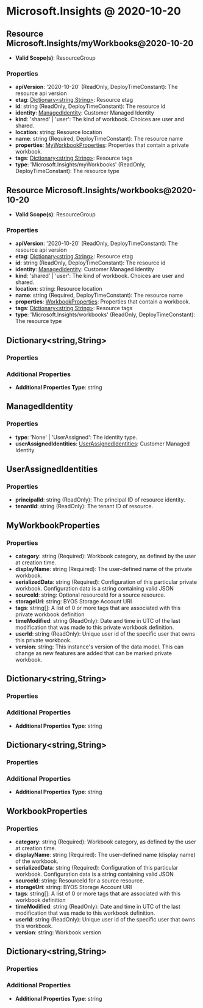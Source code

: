 # Microsoft.Insights @ 2020-10-20

## Resource Microsoft.Insights/myWorkbooks@2020-10-20
* **Valid Scope(s)**: ResourceGroup
### Properties
* **apiVersion**: '2020-10-20' (ReadOnly, DeployTimeConstant): The resource api version
* **etag**: [Dictionary<string,String>](#dictionarystringstring): Resource etag
* **id**: string (ReadOnly, DeployTimeConstant): The resource id
* **identity**: [ManagedIdentity](#managedidentity): Customer Managed Identity
* **kind**: 'shared' | 'user': The kind of workbook. Choices are user and shared.
* **location**: string: Resource location
* **name**: string (Required, DeployTimeConstant): The resource name
* **properties**: [MyWorkbookProperties](#myworkbookproperties): Properties that contain a private workbook.
* **tags**: [Dictionary<string,String>](#dictionarystringstring): Resource tags
* **type**: 'Microsoft.Insights/myWorkbooks' (ReadOnly, DeployTimeConstant): The resource type

## Resource Microsoft.Insights/workbooks@2020-10-20
* **Valid Scope(s)**: ResourceGroup
### Properties
* **apiVersion**: '2020-10-20' (ReadOnly, DeployTimeConstant): The resource api version
* **etag**: [Dictionary<string,String>](#dictionarystringstring): Resource etag
* **id**: string (ReadOnly, DeployTimeConstant): The resource id
* **identity**: [ManagedIdentity](#managedidentity): Customer Managed Identity
* **kind**: 'shared' | 'user': The kind of workbook. Choices are user and shared.
* **location**: string: Resource location
* **name**: string (Required, DeployTimeConstant): The resource name
* **properties**: [WorkbookProperties](#workbookproperties): Properties that contain a workbook.
* **tags**: [Dictionary<string,String>](#dictionarystringstring): Resource tags
* **type**: 'Microsoft.Insights/workbooks' (ReadOnly, DeployTimeConstant): The resource type

## Dictionary<string,String>
### Properties
### Additional Properties
* **Additional Properties Type**: string

## ManagedIdentity
### Properties
* **type**: 'None' | 'UserAssigned': The identity type.
* **userAssignedIdentities**: [UserAssignedIdentities](#userassignedidentities): Customer Managed Identity

## UserAssignedIdentities
### Properties
* **principalId**: string (ReadOnly): The principal ID of resource identity.
* **tenantId**: string (ReadOnly): The tenant ID of resource.

## MyWorkbookProperties
### Properties
* **category**: string (Required): Workbook category, as defined by the user at creation time.
* **displayName**: string (Required): The user-defined name of the private workbook.
* **serializedData**: string (Required): Configuration of this particular private workbook. Configuration data is a string containing valid JSON
* **sourceId**: string: Optional resourceId for a source resource.
* **storageUri**: string: BYOS Storage Account URI
* **tags**: string[]: A list of 0 or more tags that are associated with this private workbook definition
* **timeModified**: string (ReadOnly): Date and time in UTC of the last modification that was made to this private workbook definition.
* **userId**: string (ReadOnly): Unique user id of the specific user that owns this private workbook.
* **version**: string: This instance's version of the data model. This can change as new features are added that can be marked private workbook.

## Dictionary<string,String>
### Properties
### Additional Properties
* **Additional Properties Type**: string

## Dictionary<string,String>
### Properties
### Additional Properties
* **Additional Properties Type**: string

## WorkbookProperties
### Properties
* **category**: string (Required): Workbook category, as defined by the user at creation time.
* **displayName**: string (Required): The user-defined name (display name) of the workbook.
* **serializedData**: string (Required): Configuration of this particular workbook. Configuration data is a string containing valid JSON
* **sourceId**: string: ResourceId for a source resource.
* **storageUri**: string: BYOS Storage Account URI
* **tags**: string[]: A list of 0 or more tags that are associated with this workbook definition
* **timeModified**: string (ReadOnly): Date and time in UTC of the last modification that was made to this workbook definition.
* **userId**: string (ReadOnly): Unique user id of the specific user that owns this workbook.
* **version**: string: Workbook version

## Dictionary<string,String>
### Properties
### Additional Properties
* **Additional Properties Type**: string

